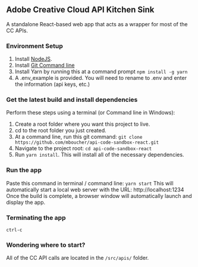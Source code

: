 ## Adobe Creative Cloud API Kitchen Sink
A standalone React-based web app that acts as a wrapper for most of the CC APIs.

### Environment Setup
1. Install [NodeJS](https://nodejs.org/en).
2. Install [Git Command line](https://git-scm.com/downloads)
3. Install Yarn by running this at a command prompt `npm install -g yarn`
4. A .env_example is provided. You will need to rename to .env and enter the information (api keys, etc.)

### Get the latest build and install dependencies
Perform these steps using a terminal (or Command line in Windows):
1. Create a root folder where you want this project to live.
2. cd to the root folder you just created.
3. At a command line, run this git command:
`git clone https://github.com/mboucher/api-code-sandbox-react.git`
4. Navigate to the project root: `cd api-code-sandbox-react`
5. Run `yarn install`. This will install all of the necessary dependencies.


### Run the app
Paste this command in terminal / command line: `yarn start`
This will automatically start a local web server with the URL: http://localhost:1234
Once the build is complete, a browser window will automatically launch and display the app.

### Terminating the app
`ctrl-c` 

### Wondering where to start?
All of the CC API calls are located in the `/src/apis/` folder.